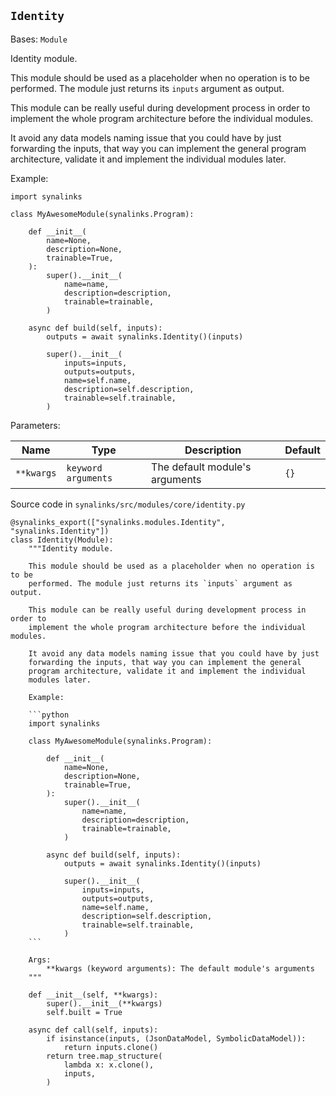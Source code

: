 ## `Identity`

Bases: `Module`

Identity module.

This module should be used as a placeholder when no operation is to be performed. The module just returns its `inputs` argument as output.

This module can be really useful during development process in order to implement the whole program architecture before the individual modules.

It avoid any data models naming issue that you could have by just forwarding the inputs, that way you can implement the general program architecture, validate it and implement the individual modules later.

Example:

```
import synalinks

class MyAwesomeModule(synalinks.Program):

    def __init__(
        name=None,
        description=None,
        trainable=True,
    ):
        super().__init__(
            name=name,
            description=description,
            trainable=trainable,
        )

    async def build(self, inputs):
        outputs = await synalinks.Identity()(inputs)

        super().__init__(
            inputs=inputs,
            outputs=outputs,
            name=self.name,
            description=self.description,
            trainable=self.trainable,
        )
```

Parameters:

| Name       | Type                | Description                    | Default |
| ---------- | ------------------- | ------------------------------ | ------- |
| `**kwargs` | `keyword arguments` | The default module's arguments | `{}`    |

Source code in `synalinks/src/modules/core/identity.py`

````
@synalinks_export(["synalinks.modules.Identity", "synalinks.Identity"])
class Identity(Module):
    """Identity module.

    This module should be used as a placeholder when no operation is to be
    performed. The module just returns its `inputs` argument as output.

    This module can be really useful during development process in order to
    implement the whole program architecture before the individual modules.

    It avoid any data models naming issue that you could have by just
    forwarding the inputs, that way you can implement the general
    program architecture, validate it and implement the individual
    modules later.

    Example:

    ```python
    import synalinks

    class MyAwesomeModule(synalinks.Program):

        def __init__(
            name=None,
            description=None,
            trainable=True,
        ):
            super().__init__(
                name=name,
                description=description,
                trainable=trainable,
            )

        async def build(self, inputs):
            outputs = await synalinks.Identity()(inputs)

            super().__init__(
                inputs=inputs,
                outputs=outputs,
                name=self.name,
                description=self.description,
                trainable=self.trainable,
            )
    ```

    Args:
        **kwargs (keyword arguments): The default module's arguments
    """

    def __init__(self, **kwargs):
        super().__init__(**kwargs)
        self.built = True

    async def call(self, inputs):
        if isinstance(inputs, (JsonDataModel, SymbolicDataModel)):
            return inputs.clone()
        return tree.map_structure(
            lambda x: x.clone(),
            inputs,
        )
````
